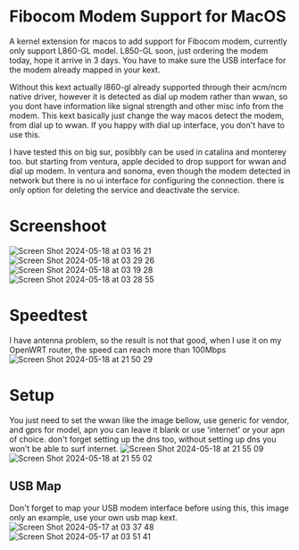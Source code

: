# Fibocom Modem Support for MacOS
A kernel extension for macos to add support for Fibocom modem, currently only support L860-GL model. L850-GL soon, just ordering the modem today, hope it arrive in 3 days.
You have to make sure the USB interface for the modem already mapped in your kext.

Without this kext actually l860-gl already supported through their acm/ncm native driver, however it is detected as dial up modem rather than wwan, so you dont have information like signal strength and other misc info from the modem. This kext basically just change the way macos detect the modem, from dial up to wwan. If you happy with dial up interface, you don't have to use this.

I have tested this on big sur, posibbly can be used in catalina and monterey too. but starting from ventura, apple decided to drop support for wwan and dial up modem.
In ventura and sonoma, even though the modem detected in network but there is no ui interface for configuring the connection. there is only option for deleting the service and deactivate the service.

# Screenshoot
![Screen Shot 2024-05-18 at 03 16 21](https://github.com/karnadii/FibocomModem/assets/18657277/d7951059-3594-46fa-9744-0efdc9416d99)
![Screen Shot 2024-05-18 at 03 29 26](https://github.com/karnadii/FibocomModem/assets/18657277/92727a47-da02-4828-89ca-1781f43e3970)
![Screen Shot 2024-05-18 at 03 19 28](https://github.com/karnadii/FibocomModem/assets/18657277/01b1660b-6beb-4a49-95e8-18f3760b9f4a)
![Screen Shot 2024-05-18 at 03 28 55](https://github.com/karnadii/FibocomModem/assets/18657277/c7875be6-cfbe-417c-b2f3-d8dd478c5b05)


# Speedtest
I have antenna problem, so the result is not that good, when I use it on my OpenWRT router, the speed can reach more than 100Mbps
![Screen Shot 2024-05-18 at 21 50 29](https://github.com/karnadii/FibocomModem/assets/18657277/ab9e84b5-37a5-43bc-b3e7-ab760d607d53)

# Setup
You just need to set the wwan like the image bellow, use generic for vendor, and gprs for model, apn you can leave it blank or use 'internet' or your apn of choice. don't forget setting up the dns too, without setting up dns you won't be able to surf internet.
![Screen Shot 2024-05-18 at 21 55 09](https://github.com/karnadii/FibocomModem/assets/18657277/d6aa0bc8-e8ad-45d4-9c3c-6e5553cf04fa)
![Screen Shot 2024-05-18 at 21 55 02](https://github.com/karnadii/FibocomModem/assets/18657277/d0ff65f8-f27a-4c50-b575-419c5c3498bb)

## USB Map
Don't forget to map your USB modem interface before using this, this image only an example, use your own usb map kext.
![Screen Shot 2024-05-17 at 03 37 48](https://github.com/karnadii/FibocomModem/assets/18657277/812abbda-82a8-4f3e-a87f-6b9f19ce0571)
![Screen Shot 2024-05-17 at 03 51 41](https://github.com/karnadii/FibocomModem/assets/18657277/93b0f392-2f67-4f06-abbb-be2e8692bed8)
